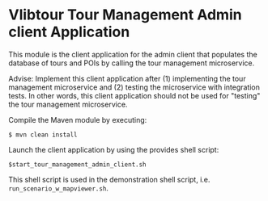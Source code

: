 
Vlibtour Tour Management Admin client Application
====

This module is the client application for the admin client that populates the database of tours and POIs by calling the tour management microservice.

Advise: Implement this client application after (1) implementing the tour management microservice and (2) testing the microservice with integration tests.
In other words, this client application should not be used for "testing" the tour management microservice.

Compile the Maven module by executing:

	$ mvn clean install

Launch the client application by using the provides shell script:

	$start_tour_management_admin_client.sh

This shell script is used in the demonstration shell script, i.e. `run_scenario_w_mapviewer.sh`.
